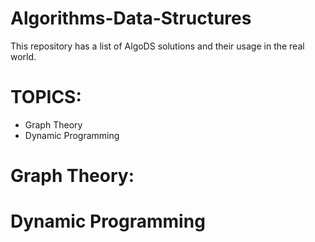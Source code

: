 # Algorithms-Data-Structures
This repository has a list of AlgoDS solutions and their usage in the real world.


# TOPICS:
+ Graph Theory
+ Dynamic Programming

# Graph Theory:

# Dynamic Programming
